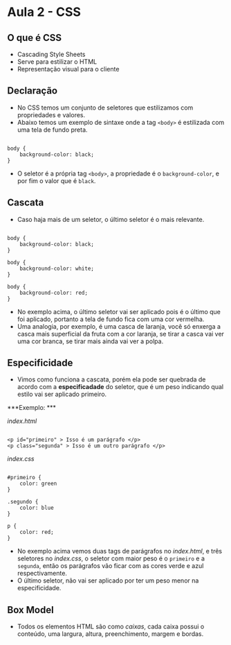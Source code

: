 # Aula 2 - CSS

## O que é CSS

- Cascading Style Sheets
- Serve para estilizar o HTML
- Representação visual para o cliente

## Declaração

- No CSS temos um conjunto de seletores que estilizamos com propriedades e valores.
- Abaixo temos um exemplo de sintaxe onde a tag `<body>` é estilizada com uma tela de fundo preta.

```

body {
	background-color: black;
}

```

- O seletor é a própria tag `<body>`, a propriedade é o `background-color`, e por fim o valor que é `black`.

## Cascata

- Caso haja mais de um seletor, o último seletor é o mais relevante.

```

body {
	background-color: black;
}

body {
	background-color: white;
}

body {
	background-color: red;
}

```

- No exemplo acima, o último seletor vai ser aplicado pois é o último que foi aplicado, portanto a tela de fundo fica com uma cor vermelha.
- Uma analogia, por exemplo, é uma casca de laranja, você só enxerga a casca mais superficial da fruta com a cor laranja, se tirar a casca vai ver uma cor branca, se tirar mais ainda vai ver a polpa.

## Especificidade

- Vimos como funciona a cascata, porém ela pode ser quebrada de acordo com a **especificadade** do seletor, que é um peso indicando qual estilo vai ser aplicado primeiro.

***Exemplo: ***

*index.html*

```

<p id="primeiro" > Isso é um parágrafo </p>
<p class="segunda" > Isso é um outro parágrafo </p>

```

*index.css*

```

#primeiro {
	color: green
}

.segundo {
	color: blue
}

p {
	color: red;
}

```

- No exemplo acima vemos duas tags de parágrafos no *index.html*, e três seletores no *index.css*, o seletor com maior peso é o `primeiro` e a `segunda`, então os parágrafos vão ficar com as cores verde e azul respectivamente.
- O último seletor, não vai ser aplicado por ter um peso menor na especificidade.	


## Box Model

- Todos os elementos HTML são como *caixas*, cada caixa possui o conteúdo, uma largura, altura, preenchimento, margem e bordas.

